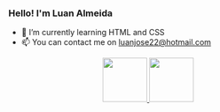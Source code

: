 ### Hello! I'm Luan Almeida

- 🌱 I’m currently learning HTML and CSS
- 📫 You can contact me on luanjose22@hotmail.com

<div align="center">
  <a href="https://github.com/luan-alm">
  <img height="80x" src="https://github-readme-stats.vercel.app/api?username=luan-alm&show_icons=true&theme=dark&hide=stars&include_all_commits=true&count_private=true"/>
  <img height="80px" src="https://github-readme-stats.vercel.app/api/top-langs/?username=luan-alm&layout=compact&langs_count=7&theme=dark"/>
</div>

